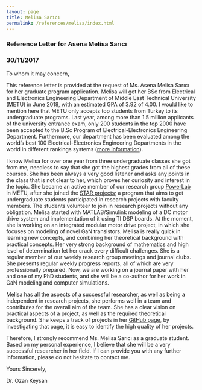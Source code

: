 ```yaml
---
layout: page
title: Melisa Sarıcı
permalink: /references/melisa/index.html
---
```


### Reference Letter for Asena Melisa Sarıcı

### 30/11/2017

To whom it may concern,

This reference letter is provided at the request of Ms. Asena Melisa Sarıcı for her graduate program application. Melisa will get her BSc from Electrical and Electronics Engineering Department of Middle East Technical University (METU) in June 2018, with an estimated GPA of 3.92 of 4.00. I would like to mention here that METU only accepts top students from Turkey to its undergraduate programs. Last year, among more than 1.5 million applicants of the university entrance exam, only 200 students in the top 2000 have been accepted to the B.Sc Program of Electrical-Electronics Engineering Department. Furthermore, our department has been evaluated among the world’s best 100 Electrical-Electronics Engineering Departments in the world in different rankings systems ([more information](http://eee2.metu.edu.tr/discover-metu-eee)). 

I know Melisa for over one year from three undergraduate classes she got from me, needless to say that she got the highest grades from all of these courses. She has been always a very good listener and asks any points in the class that is not clear to her, which proves her curiosity and interest in the topic. She became an active member of our research group [PowerLab](http://power.eee.metu.edu.tr/people/) in METU, after she joined the [STAR projects](http://star.eee.metu.edu.tr/); a program that aims to get undergraduate students participated in research projects with faculty members. The students volunteer to join in research projects without any obligation. Melisa started with MATLAB/Simulink modeling of a DC motor drive system and implementation of it using TI DSP boards. At the moment, she is working on an integrated modular motor drive project, in which she focuses on modeling of novel GaN transistors. Melisa is really quick in learning new concepts, and combining her theoretical background with practical concepts. Her very strong background of mathematics and high level of determination let her crack every difficult challenges. She is a regular member of our weekly research group meetings and journal clubs. She presents regular weekly progress reports, all of which are very professionally prepared. Now, we are working on a journal paper with her and one of my PhD students, and she will be a co-author for her work in GaN modeling and computer simulations.

Melisa has all the aspects of a successful researcher, as well as being a independent in research projects, she performs well in a team and contributes for the overall aim of the team. She has a clear vision on practical aspects of a project, as well as the required theoretical background. She keeps a track of projects in her [GitHub page](https://github.com/MelisaSarici), by investigating that page, it is easy to identify the high quality of her projects. 

Therefore, I strongly recommend Ms. Melisa Sarıcı as a graduate student. Based on my personal experience, I believe that she will be a very successful researcher in her field. If I can provide you with any further information, please do not hesitate to contact me.

Yours Sincerely,

Dr. Ozan Keysan
